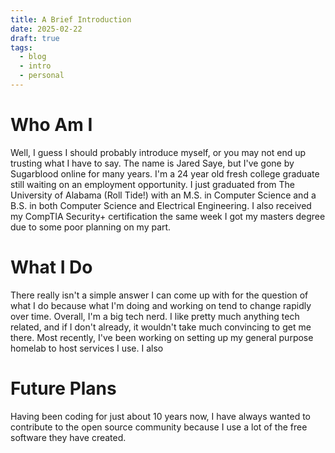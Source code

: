 ```yaml
---
title: A Brief Introduction
date: 2025-02-22
draft: true
tags:
  - blog
  - intro
  - personal
---
```

# Who Am I
Well, I guess I should probably introduce myself, or you may not end up trusting what I have to say. The name is Jared Saye, but I've gone by Sugarblood online for many years. I'm a 24 year old fresh college graduate still waiting on an employment opportunity. I just graduated from The University of Alabama (Roll Tide!) with an M.S. in Computer Science and a B.S. in both Computer Science and Electrical Engineering. I also received my CompTIA Security+ certification the same week I got my masters degree due to some poor planning on my part.

# What I Do
There really isn't a simple answer I can come up with for the question of what I do because what I'm doing and working on tend to change rapidly over time. Overall, I'm a big tech nerd. I like pretty much anything tech related, and if I don't already, it wouldn't take much convincing to get me there. Most recently, I've been working on setting up my general purpose homelab to host services I use. I also 

# Future Plans
Having been coding for just about 10 years now, I have always wanted to contribute to the open source community because I use a lot of the free software they have created.